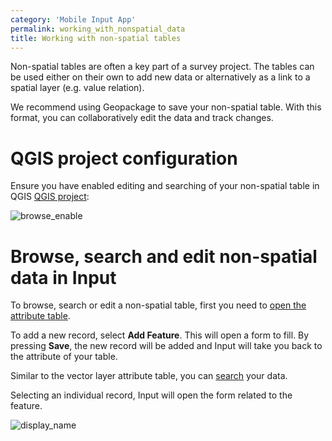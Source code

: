 ```yaml
---
category: 'Mobile Input App'
permalink: working_with_nonspatial_data
title: Working with non-spatial tables
---
```


Non-spatial tables are often a key part of a survey project. The tables can be used either on their own to add new data or alternatively as a link to a spatial layer (e.g. value relation).

We recommend using Geopackage to save your non-spatial table. With this format, you can collaboratively edit the data and track changes.

# QGIS project configuration

Ensure you have enabled editing and searching of your non-spatial table in QGIS [QGIS project](https://docs.qgis.org/3.10/en/docs/user_manual/introduction/qgis_configuration.html?highlight=properties#data-sources-properties):

![browse_enable](/images/qgis_nonspatial_properties.png)

# Browse, search and edit non-spatial data in Input

To browse, search or edit a non-spatial table, first you need to [open the attribute table](/howto/browse_data.html).

To add a new record, select **Add Feature**. This will open a form to fill. By pressing **Save**, the new record will be added and Input will take you back to the attribute of your table.

Similar to the vector layer attribute table, you can [search](./search_data.html) your data.

Selecting an individual record, Input will open the form related to the feature.

![display_name](../images/input_nonspatial_data.png)
